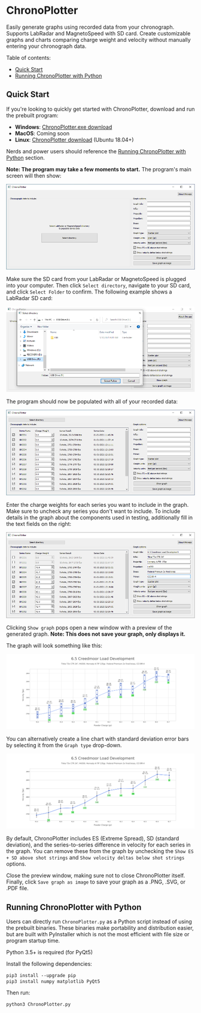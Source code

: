 # ChronoPlotter

Easily generate graphs using recorded data from your chronograph. Supports LabRadar and MagnetoSpeed with SD card. Create customizable graphs and charts comparing charge weight and velocity without manually entering your chronograph data.

Table of contents:
* [Quick Start](#quick-start)
* [Running ChronoPlotter with Python](#running-chronoplotter-with-python)

## Quick Start

If you're looking to quickly get started with ChronoPlotter, download and run the prebuilt program:

* **Windows**: [ChronoPlotter.exe download](https://github.com/mncoppola/ChronoPlotter/releases/latest/download/ChronoPlotter-Windows.exe)
* **MacOS**: Coming soon
* **Linux**: [ChronoPlotter download](https://github.com/mncoppola/ChronoPlotter/releases/latest/download/ChronoPlotter-Linux) (Ubuntu 18.04+)

Nerds and power users should reference the [Running ChronoPlotter with Python](#running-chronoplotter-with-python) section.

**Note: The program may take a few moments to start.** The program's main screen will then show:

![Home screen](https://github.com/mncoppola/ChronoPlotter/blob/main/images/1.png?raw=true)

Make sure the SD card from your LabRadar or MagnetoSpeed is plugged into your computer. Then click `Select directory`, navigate to your SD card, and click `Select Folder` to confirm. The following example shows a LabRadar SD card:

![Directory selection](https://github.com/mncoppola/ChronoPlotter/blob/main/images/2.png?raw=true)

The program should now be populated with all of your recorded data:

![Populated series data](https://github.com/mncoppola/ChronoPlotter/blob/main/images/3.png?raw=true)

Enter the charge weights for each series you want to include in the graph. Make sure to uncheck any series you don't want to include. To include details in the graph about the components used in testing, additionally fill in the text fields on the right:

![Full details filled out](https://github.com/mncoppola/ChronoPlotter/blob/main/images/4.png?raw=true)

Clicking `Show graph` pops open a new window with a preview of the generated graph. **Note: This does not save your graph, only displays it.**

The graph will look something like this:

![Scatter plot](https://github.com/mncoppola/ChronoPlotter/blob/main/images/scatter.png?raw=true)

You can alternatively create a line chart with standard deviation error bars by selecting it from the `Graph type` drop-down.

![Line chart + SD](https://github.com/mncoppola/ChronoPlotter/blob/main/images/line.png?raw=true)

By default, ChronoPlotter includes ES (Extreme Spread), SD (standard deviation), and the series-to-series difference in velocity for each series in the graph. You can remove these from the graph by unchecking the `Show ES + SD above shot strings` and `Show velocity deltas below shot strings` options.

Close the preview window, making sure not to close ChronoPlotter itself. Finally, click `Save graph as image` to save your graph as a .PNG, .SVG, or .PDF file.

## Running ChronoPlotter with Python

Users can directly run `ChronoPlotter.py` as a Python script instead of using the prebuilt binaries. These binaries make portability and distribution easier, but are built with PyInstaller which is not the most efficient with file size or program startup time.

Python 3.5+ is required (for PyQt5)

Install the following dependencies:
```
pip3 install --upgrade pip
pip3 install numpy matplotlib PyQt5
```

Then run:
```
python3 ChronoPlotter.py
```
